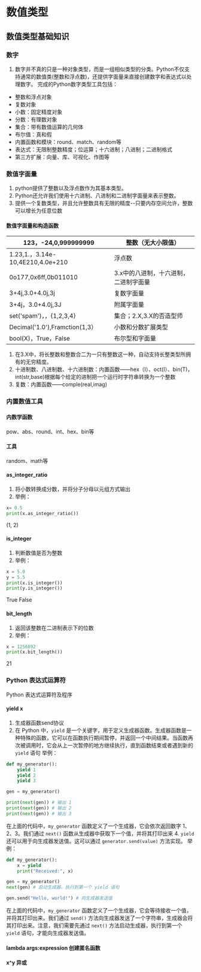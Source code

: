 # 数值类型

## 数值类型基础知识
### 数字
1. 数字并不真的只是一种对象类型，而是一组相似类型的分类。Python不仅支持通常的数值类(整数和浮点数)，还提供字面量来直接创建数字和表达式以处理数字。
完成的Python数字类型工具包括：
- 整数和浮点对象
- 复数对象
- 小数：固定精度对象
- 分数：有理数对象
- 集合：带有数值运算的几何体
- 布尔值：真和假
- 内置函数和模块：round、match、random等
- 表达式：无限制整数精度；位运算；十六进制；八进制；二进制格式
- 第三方扩展：向量、库、可视化、作图等
### 数值字面量
1. python提供了整数以及浮点数作为其基本类型。
2. Python还允许我们使用十六进制、八进制和二进制字面量来表示整数。
3. 提供一个复数类型，并且允许整数具有无限的精度--只要内存空间允许，整数可以增长为任意位数
#### 数值字面量和构造函数

| 123，-24,0,999999999             | 整数（无大小限值）                    |
| -------------------------------- | ------------------------------------- |
| 1.23,1.，3.14e-10,4E210,4.0e+210 | 浮点数                                |
| 0o177,0x6ff,0b011010             | 3.x中的八进制，十六进制，二进制字面量 |
| 3+4j,3.0+4.0j,3j                 | 复数字面量                            |
| 3+4j，3.0+4.0j,3J                | 附属字面量                            |
| set('spam')，，{1,2,3,4}         | 集合；2.X,3.X的否造型师               |
| Decimal('1.0'),Framction(1,3）   | 小数和分数扩展类型                    |
| bool(X)，True，False             | 布尔型和字面量                        |

1. 在3.X中，将长整数和整数合二为一只有整数这一种，自动支持长整类型所拥有的无穷精度。
2. 十进制数、八进制数、十六进制数：内置函数——hex（I）、oct(I）、bin(T)，int(str,base)根据每个给定的进制把一个运行时字符串转换为一个整数
3. 复数：内置函数——comple(real,imag)
### 内置数值工具
#### 内数学函数
pow、abs、round、int、hex、bin等

#### 工具
random、math等
#### as_integer_ratio
1. 将小数转换成分数，并将分子分母以元组方式输出
2. 举例：
```python
x= 0.5
print(x.as_integer_ratio())
```
(1, 2)

#### is_integer
1. 判断数值是否为整数
2. 举例：
```python
x = 5.0
y = 5.5
print(x.is_integer())
print(y.is_integer())
```
True
False
#### bit_length
1. 返回该整数在二进制表示下的位数
2. 举例：
```python
x = 1256892
print(x.bit_length())
```
21
### Python 表达式运算符
Python 表达式运算符及程序
#### yield x 
1. 生成器函数send协议
2. 在 Python 中，`yield` 是一个关键字，用于定义生成器函数。生成器函数是一种特殊的函数，它可以在函数执行期间暂停，并返回一个中间结果。当函数再次被调用时，它会从上一次暂停的地方继续执行，直到函数结束或者遇到新的 `yield` 语句
举例：
```python
def my_generator():
    yield 1
    yield 2
    yield 3

gen = my_generator()

print(next(gen)) # 输出 1
print(next(gen)) # 输出 2
print(next(gen)) # 输出 3
```
在上面的代码中，`my_generator` 函数定义了一个生成器，它会依次返回数字 1、2、3。我们通过 `next()` 函数从生成器中获取下一个值，并将其打印出来
4. `yield` 还可以用于向生成器发送值。这可以通过 `generator.send(value)` 方法实现。
举例：
```python
def my_generator():
    x = yield
    print("Received:", x)

gen = my_generator()
next(gen) # 启动生成器，执行到第一个 yield 语句

gen.send("Hello, world!") # 向生成器发送值
```

在上面的代码中，`my_generator` 函数定义了一个生成器，它会等待接收一个值，并将其打印出来。我们通过 `send()` 方法向生成器发送了一个字符串，生成器会将其打印出来。注意，我们需要先通过 `next()` 方法启动生成器，执行到第一个 `yield` 语句，才能向生成器发送值。
#### lambda args:expression 创建匿名函数
#### x^y 异或
